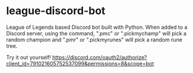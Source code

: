 # league-discord-bot
League of Legends based Discord bot built with Python. When added to a Discord server, using the command, ".pmc" or ".pickmychamp" will pick a random champion and ".pmr" or ".pickmyrunes" will pick a random rune tree. 

Try it out yourself! https://discord.com/oauth2/authorize?client_id=791021605752537099&permissions=8&scope=bot
